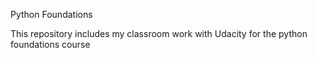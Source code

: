 Python Foundations

This repository includes my classroom work with Udacity for the python foundations course
